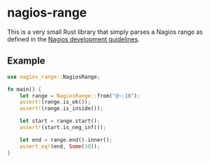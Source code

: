 # nagios-range

This is a very small Rust library that simply parses a Nagios range as defined in the [Nagios development guidelines](https://nagios-plugins.org/doc/guidelines.html#THRESHOLDFORMAT).

## Example

```rust
use nagios_range::NagiosRange;

fn main() {
    let range = NagiosRange::from("@~:10");
    assert!(range.is_ok());
    assert!(range.is_inside());

    let start = range.start();
    assert!(start.is_neg_inf());

    let end = range.end().inner();
    assert_eq!(end, Some(10));
}
```
